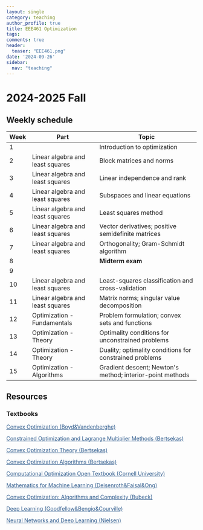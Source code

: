 ```yaml
---
layout: single
category: teaching
author_profile: true
title: EEE461 Optimization
tags:
comments: true
header:
  teaser: "EEE461.png"
date: '2024-09-26'
sidebar:
  nav: "teaching"
---
```


# 2024-2025 Fall

## Weekly schedule

| Week | Part | Topic |
| ------------- | ------------- | ------------- |
| 1 |  | Introduction to optimization |
| 2 | Linear algebra and least squares | Block matrices and norms |
| 3 | Linear algebra and least squares | Linear independence and rank |
| 4 | Linear algebra and least squares | Subspaces and linear equations |
| 5 | Linear algebra and least squares | Least squares method |
| 6 | Linear algebra and least squares | 	Vector derivatives; positive semidefinite matrices |
| 7 | Linear algebra and least squares | Orthogonality; Gram-Schmidt algorithm |
| 8 |  | **Midterm exam** |
| 9 |  |  |
| 10 | Linear algebra and least squares | Least-squares classification and cross-validation |
| 11 | Linear algebra and least squares | Matrix norms; singular value decomposition |
| 12 | Optimization - Fundamentals | Problem formulation; convex sets and functions |
| 13 | Optimization - Theory | Optimality conditions for unconstrained problems |
| 14 | Optimization - Theory | Duality; optimality conditions for constrained problems |
| 15 | Optimization - Algorithms | Gradient descent; Newton's method; interior-point methods |

## Resources

### Textbooks

<a href="https://web.stanford.edu/~boyd/cvxbook/bv_cvxbook.pdf" style="color: #2d5a8c">Convex Optimization (Boyd&Vandenberghe)</a>

<a href="https://web.mit.edu/dimitrib/www/Constrained-Opt.pdf" style="color: #2d5a8c">Constrained Optimization and Lagrange Multiplier Methods (Bertsekas)</a>

<a href="https://web.mit.edu/dimitrib/www/Convex_Theory_Entire_Book.pdf" style="color: #2d5a8c">Convex Optimization Theory (Bertsekas)</a>

<a href="http://www.athenasc.com/convexalg.html" style="color: #2d5a8c">Convex Optimization Algorithms (Bertsekas)</a>

<a href="https://optimization.cbe.cornell.edu/index.php" style="color: #2d5a8c">Computational Optimization Open Textbook (Cornell University)</a>

<a href="https://mml-book.github.io/book/mml-book.pdf" style="color: #2d5a8c">Mathematics for Machine Learning (Deisenroth&Faisal&Ong)</a>

<a href="https://arxiv.org/pdf/1405.4980" style="color: #2d5a8c">Convex Optimization: Algorithms and Complexity (Bubeck)</a>

<a href="https://www.deeplearningbook.org/" style="color: #2d5a8c">Deep Learning (Goodfellow&Bengio&Courville)</a>

<a href="http://neuralnetworksanddeeplearning.com/" style="color: #2d5a8c">Neural Networks and Deep Learning (Nielsen)</a>
